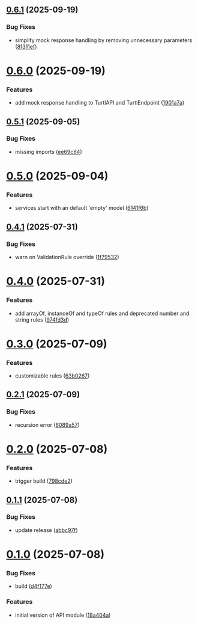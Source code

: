 ## [0.6.1](https://github.com/davi-it-projects/turtl-js-api/compare/v0.6.0...v0.6.1) (2025-09-19)


### Bug Fixes

* simplify mock response handling by removing unnecessary parameters ([8f311ef](https://github.com/davi-it-projects/turtl-js-api/commit/8f311ef9c8dca5604651f9d8ae3ab44881664c86))

# [0.6.0](https://github.com/davi-it-projects/turtl-js-api/compare/v0.5.1...v0.6.0) (2025-09-19)


### Features

* add mock response handling to TurtlAPI and TurtlEndpoint ([1901a7a](https://github.com/davi-it-projects/turtl-js-api/commit/1901a7a3657528dcf7e5af156c083424a010c6d9))

## [0.5.1](https://github.com/davi-it-projects/turtl-js-api/compare/v0.5.0...v0.5.1) (2025-09-05)


### Bug Fixes

* missing imports ([ee69c84](https://github.com/davi-it-projects/turtl-js-api/commit/ee69c8407b556a0f75432d3d080991150d889996))

# [0.5.0](https://github.com/davi-it-projects/turtl-js-api/compare/v0.4.1...v0.5.0) (2025-09-04)


### Features

* services start with an default 'empty' model ([6141f6b](https://github.com/davi-it-projects/turtl-js-api/commit/6141f6b3207706eec68a73cf4e7026d5f4625b64))

## [0.4.1](https://github.com/davi-it-projects/turtl-js-api/compare/v0.4.0...v0.4.1) (2025-07-31)


### Bug Fixes

* warn on ValidationRule override ([1f79532](https://github.com/davi-it-projects/turtl-js-api/commit/1f79532203f19ed7b7dbdd37f6e08c829fb153cb))

# [0.4.0](https://github.com/davi-it-projects/turtl-js-api/compare/v0.3.0...v0.4.0) (2025-07-31)


### Features

* add arrayOf, instanceOf and typeOf rules and deprecated number and string rules ([974fd3d](https://github.com/davi-it-projects/turtl-js-api/commit/974fd3d4dc890c67cb5e726732ac7ae1267f5f1e))

# [0.3.0](https://github.com/davi-it-projects/turtl-js-api/compare/v0.2.1...v0.3.0) (2025-07-09)


### Features

* customizable rules ([63b0267](https://github.com/davi-it-projects/turtl-js-api/commit/63b026711e2514386a488d41216ad8fb49671baf))

## [0.2.1](https://github.com/davi-it-projects/turtl-js-api/compare/v0.2.0...v0.2.1) (2025-07-09)


### Bug Fixes

* recursion error ([6089a57](https://github.com/davi-it-projects/turtl-js-api/commit/6089a57190a6cd2a497addea4a96d78b2afc0e4c))

# [0.2.0](https://github.com/davi-it-projects/turtl-js-api/compare/v0.1.1...v0.2.0) (2025-07-08)


### Features

* trigger build ([798cde2](https://github.com/davi-it-projects/turtl-js-api/commit/798cde27b2e1a7bbf5c65cb4c60e4b7da684d241))

## [0.1.1](https://github.com/davi-it-projects/turtl-js-api/compare/v0.1.0...v0.1.1) (2025-07-08)


### Bug Fixes

* update release ([abbc97f](https://github.com/davi-it-projects/turtl-js-api/commit/abbc97fcdef283cd14e5d7b8952670b0553db229))

# [0.1.0](https://github.com/davi-it-projects/turtl-js-api/compare/v0.0.0...v0.1.0) (2025-07-08)


### Bug Fixes

* build ([d4f177e](https://github.com/davi-it-projects/turtl-js-api/commit/d4f177ee627a89a6427680d7f0e8095335ad46c2))


### Features

* initial version of API module ([18a404a](https://github.com/davi-it-projects/turtl-js-api/commit/18a404a5d4e4796fc2ed740ebcfc1931ef107681))
